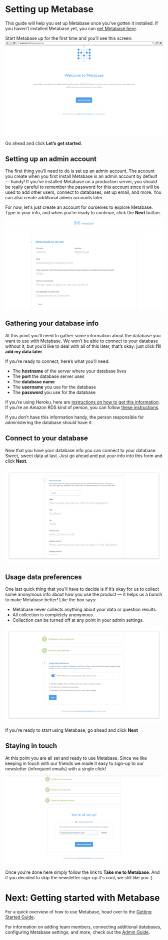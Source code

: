 # Setting up Metabase

This guide will help you set up Metabase once you’ve gotten it installed. If you haven’t installed Metabase yet, you can [get Metabase here](http://www.metabase.com/start/).

Start Metabase up for the first time and you’ll see this screen:
![Welcome Screen](images/WelcomeScreen.png)

Go ahead and click **Let’s get started**.

## Setting up an admin account
The first thing you’ll need to do is set up an admin account. The account you create when you first install Metabase is an admin account by default — handy! If you’ve installed Metabase on a production server, you should be really careful to remember the password for this account since it will be used to add other users, connect to databases, set up email, and more. You can also create additional admin accounts later.

For now, let's just create an account for ourselves to explore Metabase. Type in your info, and when you’re ready to continue, click the **Next** button.

![Account Setup](images/AccountSetup.png)

## Gathering your database info
At this point you’ll need to gather some information about the database you want to use with Metabase. We won’t be able to connect to your database without it, but you’d like to deal with all of this later, that’s okay: just click **I’ll add my data later**.

If you’re ready to connect, here’s what you’ll need:

* The **hostname** of the server where your database lives
* The **port** the database server uses
* The **database name**
* The **username** you use for the database
* The **password** you use for the database

If you’re using Heroku, here are [instructions on how to get this information](administration-guide/01-managing-databases.md#heroku-databases). If you’re an Amazon RDS kind of person, you can follow [these instructions](administration-guide/01-managing-databases.md#rds-databases).

If you don't have this information handy, the person responsible for administering the database should have it.

## Connect to your database
Now that you have your database info you can connect to your database. Sweet, sweet data at last. Just go ahead and put your info into this form and click **Next**.

![adddatabase](images/AddDatabaseInfo.png)

## Usage data preferences
One last quick thing that you’ll have to decide is if it’s okay for us to collect some anonymous info about how you use the product — it helps us a bunch to make Metabase better! Like the box says:
* Metabase never collects anything about your data or question results.
* All collection is completely anonymous.
* Collection can be turned off at any point in your admin settings.

![Usage data preferences](images/UsageData.png)

If you’re ready to start using Metabase, go ahead and click **Next**

## Staying in touch
At this point you are all set and ready to use Metabase.  Since we like keeping in touch with our friends we made it easy to sign-up to our newsletter (infrequent emails) with a single click!

![Metabase Newsletter](images/NewsletterSignup.png)

Once you're done here simply follow the link to **Take me to Metabase**.  And if you decided to skip the newsletter sign-up it's cool, we still like you :)

# Next: Getting started with Metabase
For a quick overview of how to use Metabase, head over to the [Getting Started Guide](getting-started.md).

For information on adding team members, connecting additional databases, configuring Metabase settings, and more, check out the [Admin Guide](./administration-guide/start.md).
